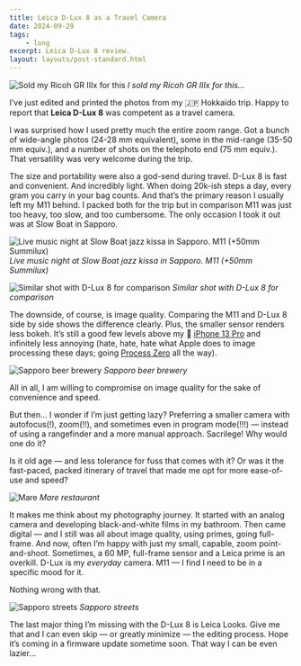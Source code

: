 ```yaml
---
title: Leica D-Lux 8 as a Travel Camera
date: 2024-09-29
tags: 
    - long
excerpt: Leica D-Lux 8 review.
layout: layouts/post-standard.html
---
```

![Sold my Ricoh GR IIIx for this](/assets/images/leica-dlux8-hero.jpg)
*I sold my Ricoh GR IIIx for this…*

I’ve just edited and printed the photos from my 🇯🇵 Hokkaido trip. Happy to report that **Leica D-Lux 8** was competent as a travel camera.

I was surprised how I used pretty much the entire zoom range. Got a bunch of wide-angle photos (24-28 mm equivalent), some in the mid-range (35-50 mm equiv.), and a number of shots on the telephoto end (75 mm equiv.). That versatility was very welcome during the trip.

The size and portability were also a god-send during travel. D-Lux 8 is fast and convenient. And incredibly light. When doing 20k-ish steps a day, every gram you carry in your bag counts. And that’s the primary reason I usually left my M11 behind. I packed both for the trip but in comparison M11 was just too heavy, too slow, and too cumbersome. The only occasion I took it out was at Slow Boat in Sapporo.

![Live music night at Slow Boat jazz kissa in Sapporo. M11 (+50mm Summilux)](/assets/images/slow-boat-m11.jpg)
*Live music night at Slow Boat jazz kissa in Sapporo. M11 (+50mm Summilux)*

![Similar shot with D-Lux 8 for comparison](/assets/images/slow-boat-dlux.jpg)
*Similar shot with D-Lux 8 for comparison*

The downside, of course, is image quality. Comparing the M11 and D-Lux 8 side by side shows the difference clearly. Plus, the smaller sensor renders less bokeh. It’s still a good few levels above my 📱 [iPhone 13 Pro](/posts/2024-09-13-iphone-13-pro-exit-interview/) and infinitely less annoying (hate, hate, hate what Apple does to image processing these days; going [Process Zero](https://www.lux.camera/introducing-process-zero-for-iphone/?ref=metagame.hk) all the way).

![Sapporo beer brewery](/assets/images/sapporo-dlux.jpg)
*Sapporo beer brewery*

All in all, I am willing to compromise on image quality for the sake of convenience and speed.

But then… I wonder if I’m just getting lazy? Preferring a smaller camera with autofocus(!), zoom(!!), and sometimes even in program mode(!!!) — instead of using a rangefinder and a more manual approach. Sacrilege! Why would one do it?

Is it old age — and less tolerance for fuss that comes with it? Or was it the fast-paced, packed itinerary of travel that made me opt for more ease-of-use and speed?

![Mare](/assets/images/mare-dlux.jpg)
*Mare restaurant*

It makes me think about my photography journey. It started with an analog camera and developing black-and-white films in my bathroom. Then came digital — and I still was all about image quality, using primes, going full-frame. And now, often I’m happy with just my small, capable, zoom point-and-shoot. Sometimes, a 60 MP, full-frame sensor and a Leica prime is an overkill. D-Lux is my *everyday* camera. M11 — I find I need to be in a specific mood for it.

Nothing wrong with that.

![Sapporo streets](/assets/images/sapporo-street-dlux.jpg)
*Sapporo streets*

The last major thing I’m missing with the D-Lux 8 is Leica Looks. Give me that and I can even skip — or greatly minimize — the editing process. Hope it’s coming in a firmware update sometime soon. That way I can be even lazier…